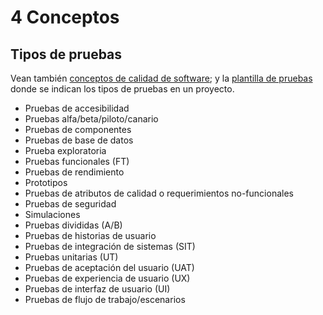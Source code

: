 # 4 Conceptos

## Tipos de pruebas

Vean también [conceptos de calidad de
software](/4_Conceptos/4_Calidad_de_software.md); y la [plantilla de
pruebas](/3_Plantillas/3_4_Casos_de_prueba_de_usuario_final.md) donde se indican
los tipos de pruebas en un proyecto.

<!--TODO: Completar con información de https://dabrowser.pmi.org/#item:2096650002-->

* Pruebas de accesibilidad
* Pruebas alfa/beta/piloto/canario
* Pruebas de componentes
* Pruebas de base de datos
* Prueba exploratoria
* Pruebas funcionales (FT)
* Pruebas de rendimiento
* Prototipos
* Pruebas de atributos de calidad o requerimientos no-funcionales
* Pruebas de seguridad
* Simulaciones
* Pruebas divididas (A/B)
* Pruebas de historias de usuario
* Pruebas de integración de sistemas (SIT)
* Pruebas unitarias (UT)
* Pruebas de aceptación del usuario (UAT)
* Pruebas de experiencia de usuario (UX)
* Pruebas de interfaz de usuario (UI)
* Pruebas de flujo de trabajo/escenarios
